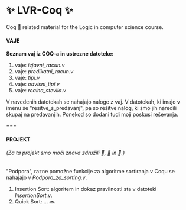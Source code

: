 :sparkles: LVR-Coq :sparkles:
==========

Coq :chicken: related material for the Logic in computer science course.

#### VAJE
**Seznam vaj iz COQ-a in ustrezne datoteke:**

1. vaje: *izjavni_racun.v*
2. vaje: *predikatni_racun.v*
3. vaje: *tipi.v*
4. vaje: *odvisni_tipi.v*
5. vaje: *realna_stevila.v*

V navedenih datotekah se nahajajo naloge z vaj.
V datotekah, ki imajo v imenu še "resitve_s_predavanj", pa so rešitve nalog, ki smo jih naredili skupaj na predavanjih.
Ponekod so dodani tudi moji poskusi reševanja.

===

#### PROJEKT
###### (Za ta projekt smo moči znova združili :bee:, :beers: in :octopus:.)

"Podpora", razne pomožne funkcije za algoritme sortiranja v Coqu se nahajajo v *Podpora_za_sorting.v*.

1. Insertion Sort: algoritem in dokaz pravilnosti sta v datoteki *InsertionSort.v*.
2. Quick Sort: ... :soon:
